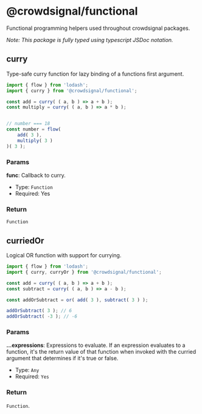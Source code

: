 # @crowdsignal/functional

Functional programming helpers used throughout crowdsignal packages.

_Note: This package is fully typed using typescript JSDoc notation._

## curry

Type-safe curry function for lazy binding of a functions first argument.


```javascript
import { flow } from 'lodash';
import { curry } from '@crowdsignal/functional';

const add = curry( ( a, b ) => a + b );
const multiply = curry( ( a, b ) => a * b );


// number === 18
const number = flow(
	add( 3 ),
	multiply( 3 )
)( 3 );
```

### Params

**func**: Callback to curry.

- Type: `Function`
- Required: Yes

### Return

`Function`

## curriedOr

Logical OR function with support for currying.

```javascript
import { flow } from 'lodash';
import { curry, curryOr } from '@crowdsignal/functional';

const add = curry( ( a, b ) => a + b );
const subtract = curry( ( a, b ) => a - b );

const addOrSubtract = or( add( 3 ), subtract( 3 ) );

addOrSubtract( 3 ); // 6
addOrSubtract( -3 ); // -6
```

### Params

**...expressions**: Expressions to evaluate. If an expression evaluates to a function, it's the return value of that function when invoked with the curried argument that determines if it's true or false.

- Type: `Any`
- Required: `Yes`

### Return

`Function`.
